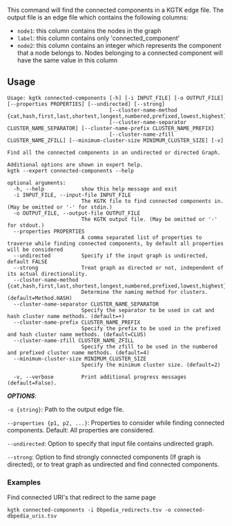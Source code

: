 This command will find the connected components in a KGTK edge file. The output file is an edge file which contains the following columns:

- `node1`: this column contains the nodes in the graph
- `label`: this column contains only 'connected_component'
- `node2`: this column contains an integer which represents the component that a node belongs to. Nodes belonging to a connected component will have the same value in this column

## Usage
```
Usage: kgtk connected-components [-h] [-i INPUT_FILE] [-o OUTPUT_FILE] [--properties PROPERTIES] [--undirected] [--strong]
                                 [--cluster-name-method {cat,hash,first,last,shortest,longest,numbered,prefixed,lowest,highest}]
                                 [--cluster-name-separator CLUSTER_NAME_SEPARATOR] [--cluster-name-prefix CLUSTER_NAME_PREFIX]
                                 [--cluster-name-zfill CLUSTER_NAME_ZFILL] [--minimum-cluster-size MINIMUM_CLUSTER_SIZE] [-v]

Find all the connected components in an undirected or directed Graph.

Additional options are shown in expert help.
kgtk --expert connected-components --help

optional arguments:
  -h, --help            show this help message and exit
  -i INPUT_FILE, --input-file INPUT_FILE
                        The KGTK file to find connected components in. (May be omitted or '-' for stdin.)
  -o OUTPUT_FILE, --output-file OUTPUT_FILE
                        The KGTK output file. (May be omitted or '-' for stdout.)
  --properties PROPERTIES
                        A comma separated list of properties to traverse while finding connected components, by default all properties will be considered
  --undirected          Specify if the input graph is undirected, default FALSE
  --strong              Treat graph as directed or not, independent of its actual directionality.
  --cluster-name-method {cat,hash,first,last,shortest,longest,numbered,prefixed,lowest,highest}
                        Determine the naming method for clusters. (default=Method.HASH)
  --cluster-name-separator CLUSTER_NAME_SEPARATOR
                        Specify the separator to be used in cat and hash cluster name methods. (default=+)
  --cluster-name-prefix CLUSTER_NAME_PREFIX
                        Specify the prefix to be used in the prefixed and hash cluster name methods. (default=CLUS)
  --cluster-name-zfill CLUSTER_NAME_ZFILL
                        Specify the zfill to be used in the numbered and prefixed cluster name methods. (default=4)
  --minimum-cluster-size MINIMUM_CLUSTER_SIZE
                        Specify the minimum cluster size. (default=2)

  -v, --verbose         Print additional progress messages (default=False).
```
***OPTIONS***:

`-o {string}`: Path to the output edge file.

`--properties {p1, p2, ...}`: Properties to consider while finding connected components. Default: All properties are considered. 

`--undirected`: Option to specify that input file contains undirected graph.

`--strong`: Option to find strongly connected components (If graph is directed), or to treat graph as undirected and find connected components.

### Examples

Find connected URI's that redirect to the same page

```
kgtk connected-components -i Dbpedia_redirects.tsv -o connected-dbpedia_uris.tsv
```

